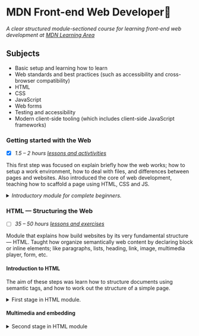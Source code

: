# MDN Front-end Web Developer🦖 

_A clear structured module-sectioned course for learning front-end web development at [MDN Learning Area](https://developer.mozilla.org/en-US/docs/Learn/Front-end_web_developer)_

## Subjects

- Basic setup and learning how to learn
- Web standards and best practices (such as accessibility and cross-browser compatibility)
- HTML
- CSS
- JavaScript
- Web forms
- Testing and accessibility
- Modern client-side tooling (which includes client-side JavaScript frameworks)

### Getting started with the Web

- [x] _1.5 – 2 hours [lessons and activtivities](https://developer.mozilla.org/en-US/docs/Learn/Getting_started_with_the_web)_

This first step was focused on explain briefly how the web works; how to setup a work environment, how to deal with files, and differences between pages and websites. Also introduced the core of web development, teaching how to scaffold a page using HTML, CSS and JS.

 <details>
     <summary><em>Introductory module for complete beginners.</em>
     </summary>
<ol>
	<li>☑️ Getting started with the Web overview</li>
    <li>☑️ Installing basic software</li>
    <li>☑️ What will your website look like?</li>
    <li>☑️ Dealing with files</li>
	<li>☑️ HTML basics</li>
    <li>☑️ CSS basics</li>
    <li>☑️ JavaScript basics</li>
    <li>☑️ Publishing your website</li>   
</ol>
 </details>

### HTML — Structuring the Web 

- [ ] _35 – 50 hours [lessons and exercises](https://developer.mozilla.org/en-US/docs/Learn/HTML)_

Module that explains how build websites by its very fundamental structure — HTML. Taught how organize semantically web content by declaring block or inline elements; like paragraphs, lists, heading, link, image, multimedia player, form, etc.

#### Introduction to HTML

The aim of these steps was learn how to structure documents using semantic tags, and how to work out the structure of a simple page.

 <details>
     <summary>First stage</a> in HTML module.
     </summary>
<ol>
	<li>☑️ Introduction to HTML overview</li>
    <li>☑️ Getting started with HTML</li>
    <li>☑️ What's in the head? Metadata in HTML</li>
    <li>☑️ HTML text fundamentals</li>
	<li>☑️ Creating hyperlinks</li>
    <li>☑️ Advanced text formatting</li>
    <li>☑️ Document and website structure</li>
    <li>☑️ Debugging HTML</li>
    <li>☑️ Assessment: Marking up a letter</li>
    <li>☑️ Assessment: Structuring a page of content</li>
</ol>
 </details>

#### Multimedia and embedding 

<details>
    <summary>Second stage in HTML module</summary>.
    <ol>
        <li>☑️ Multimedia and embedding overview</li>
        <li>☑️ Images in HTML
            <ul>
            HTML images skill test
            <li>✔️ Task 1 - basic image embed </li>
        	<li>Task 2 - basic image title</li>
        	<li>Task 3 - image and caption</li>
            </ul>
        </li>
        <li>☑️ Video and audio content</li>
    <li>☑️ From object to iframe — other embedding technologies</li>
</ol>
</details>

